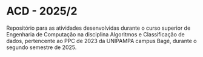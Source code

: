 # ACD - 2025/2
Repositório para as atividades desenvolvidas durante o curso superior de Engenharia de Computação na disciplina Algoritmos e Classificação de dados,
pertencente ao PPC de 2023 da UNIPAMPA campus Bagé, durante o segundo semestre de 2025.
